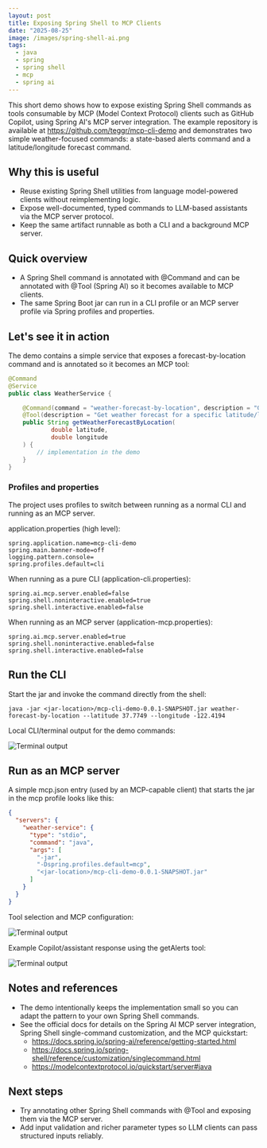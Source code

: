 ```yaml
---
layout: post
title: Exposing Spring Shell to MCP Clients
date: "2025-08-25"
image: /images/spring-shell-ai.png
tags:
  - java
  - spring
  - spring shell
  - mcp
  - spring ai
---
```


This short demo shows how to expose existing Spring Shell commands as tools consumable by MCP (Model Context Protocol) clients such as GitHub Copilot, using Spring AI's MCP server integration. The example repository is available at https://github.com/teggr/mcp-cli-demo and demonstrates two simple weather-focused commands: a state-based alerts command and a latitude/longitude forecast command.

## Why this is useful

- Reuse existing Spring Shell utilities from language model-powered clients without reimplementing logic.
- Expose well-documented, typed commands to LLM-based assistants via the MCP server protocol.
- Keep the same artifact runnable as both a CLI and a background MCP server.

## Quick overview

- A Spring Shell command is annotated with @Command and can be annotated with @Tool (Spring AI) so it becomes available to MCP clients.
- The same Spring Boot jar can run in a CLI profile or an MCP server profile via Spring profiles and properties.

## Let's see it in action

The demo contains a simple service that exposes a forecast-by-location command and is annotated so it becomes an MCP tool:

```java
@Command
@Service
public class WeatherService {

    @Command(command = "weather-forecast-by-location", description = "Get weather forecast for a specific latitude/longitude")
    @Tool(description = "Get weather forecast for a specific latitude/longitude")
    public String getWeatherForecastByLocation(
            double latitude,
            double longitude
    ) {
        // implementation in the demo
    }
}
```

### Profiles and properties

The project uses profiles to switch between running as a normal CLI and running as an MCP server.

application.properties (high level):

```properties
spring.application.name=mcp-cli-demo
spring.main.banner-mode=off
logging.pattern.console=
spring.profiles.default=cli
```

When running as a pure CLI (application-cli.properties):

```properties
spring.ai.mcp.server.enabled=false
spring.shell.noninteractive.enabled=true
spring.shell.interactive.enabled=false
```

When running as an MCP server (application-mcp.properties):

```properties
spring.ai.mcp.server.enabled=true
spring.shell.noninteractive.enabled=false
spring.shell.interactive.enabled=false
```

## Run the CLI

Start the jar and invoke the command directly from the shell:

```shell
java -jar <jar-location>/mcp-cli-demo-0.0.1-SNAPSHOT.jar weather-forecast-by-location --latitude 37.7749 --longitude -122.4194
```

Local CLI/terminal output for the demo commands:

![Terminal output]({{site.baseurl}}/images/cli-output.png)

## Run as an MCP server

A simple mcp.json entry (used by an MCP-capable client) that starts the jar in the mcp profile looks like this:

```json
{
  "servers": {
    "weather-service": {
      "type": "stdio",
      "command": "java",
      "args": [
        "-jar",
        "-Dspring.profiles.default=mcp",
        "<jar-location>/mcp-cli-demo-0.0.1-SNAPSHOT.jar"
      ]
    }
  }
}
```

Tool selection and MCP configuration: 

![Terminal output]({{site.baseurl}}/images/mcp-cli-demo.png)

Example Copilot/assistant response using the getAlerts tool:

![Terminal output]({{site.baseurl}}/images/mcp-weather-alerts.png)

## Notes and references

- The demo intentionally keeps the implementation small so you can adapt the pattern to your own Spring Shell commands.
- See the official docs for details on the Spring AI MCP server integration, Spring Shell single-command customization, and the MCP quickstart:
  - https://docs.spring.io/spring-ai/reference/getting-started.html
  - https://docs.spring.io/spring-shell/reference/customization/singlecommand.html
  - https://modelcontextprotocol.io/quickstart/server#java

## Next steps

- Try annotating other Spring Shell commands with @Tool and exposing them via the MCP server.
- Add input validation and richer parameter types so LLM clients can pass structured inputs reliably.
